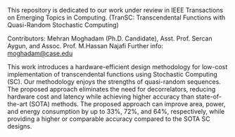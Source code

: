 This repository is dedicated to our work under review in IEEE Transactions on Emerging Topics in Computing.
(TranSC: Transcendental Functions with Quasi-Random Stochastic Computing)

Contributors: Mehran Moghadam (Ph.D. Candidate), Asst. Prof. Sercan Aygun, and Assoc. Prof. M.Hassan Najafi
Further info: moghadam@case.edu

This work introduces a hardware-efficient design methodology for low-cost implementation of transcendental functions using Stochastic Computing (SC). 
Our methodology enjoys the strengths of quasi-random sequences. 
The proposed approach eliminates the need for decorrelators, reducing hardware cost and latency while achieving higher accuracy than state-of-the-art (SOTA) methods.
The proposed approach can improve area, power, and energy consumption by up to 33%, 72%, and 64%, respectively, while providing a higher or comparable accuracy compared to the SOTA SC designs.
